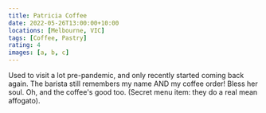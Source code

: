 ```yaml
---
title: Patricia Coffee
date: 2022-05-26T13:00:00+10:00
locations: [Melbourne, VIC]
tags: [Coffee, Pastry]
rating: 4
images: [a, b, c]
---
```


Used to visit a lot pre-pandemic, and only recently started coming back again. The barista still remembers my name AND my coffee order! Bless her soul. Oh, and the coffee's good too. (Secret menu item: they do a real mean affogato).
